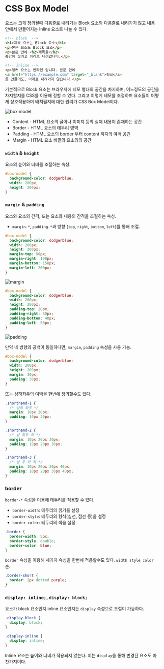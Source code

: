 # CSS Box Model

요소는 크게 정의될때 다음줄로 내려가는 Block 요소와 다음줄로 내려가지 않고 내용 안에서 만들어지는 Inline 요소로 나눌 수 있다.

```html
<!-- block  -->
<h1>제목 요소는 Block 요소</h1>
<p>본문 요소도 Block 요소</p>
<p>본문 안에 <h2>제목을</h2> 
중간에 끊기고 아래로 내려갑니다.</p>

<!-- inline -->
<p>앵커 요소는 인라인 입니다. 본문 안에 
<a href="https://example.com" target="_blank">링크</a>
를 만들어도, 아래로 내려가지 않습니다.</p>
```

기본적으로 Block 요소는 브라우저에 네모 형태의 공간을 차지하며, 어느정도의 공간을 차지할지를 CSS를 이용해 정할 수 있다. 그리고 이렇게 네모를 조절하며 요소들이 어떻게 상호작용하며 배치될지에 대한 원리가 CSS Box Model이다.

![box model](images/01_box.png)

- Content - HTML 요소의 글이나 이미지 등의 실제 내용이 존재하는 공간
- Border - HTML 요소의 테두리 영역
- Padding - HTML 요소의 border 부터 content 까지의 여백 공간
- Margin - HTML 요소 바깥의 요소와의 공간

### `width` & `height`

요소의 높이와 너비를 조절하는 속성.

```css
#box-model {
  background-color: dodgerblue;
  width: 200px;
  height: 200px;
}
```

### `margin` & `padding`

요소와 요소의 간격, 또는 요소와 내용의 간격을 조절하는 속성.

- `margin-*`, `padding-*`과 방향 (`top`, `right`, `bottom`, `left`)를 통해 조절.

```css
#box-model {
  background-color: dodgerblue;
  width: 200px;
  height: 200px;
  margin-top: 50px;
  margin-right: 100px;
  margin-bottom: 150px;
  margin-left: 200px;
}
```

![margin](images/02_box.png)

```css
#box-model {
  background-color: dodgerblue;
  width: 200px;
  height: 200px;
  padding-top: 20px;
  padding-right: 30px;
  padding-bottom: 40px;
  padding-left: 50px;
}
```

![padding](images/03_box.png)

만약 네 방향의 공백이 동일하다면, `margin`, `padding` 속성을 사용 가능.

```css
#box-model {
  background-color: dodgerblue;
  width: 200px;
  height: 200px;
  margin: 30px;
  padding: 30px;
}
```

또는 상하좌우의 여백을 한번에 정의할수도 있다.

```css
.shorthand-1 {
  /* 상하 좌우 */
  margin: 10px 20px;
  padding: 10px 20px;
}

.shorthand-2 {
  /* 상 좌우 하 */
  margin: 10px 20px 30px;
  padding: 10px 20px 30px;
}

.shorthand-3 {
  /* 상 우 하 좌 */
  margin: 10px 20px 30px 40px;
  padding: 10px 20px 30px 40px;
}
```

### border

`border-*` 속성을 이용해 테두리를 적용할 수 있다.

- `border-width`: 테두리의 굵기를 설정
- `border-style`: 테두리의 형식(실선, 점선 등)을 설정
- `border-color`: 테두리의 색을 설정

```css
.border {
  border-width: 5px;
  border-style: double;
  border-color: blue;
}
```

`border` 속성을 이용해 세가지 속성을 한번에 적용할수도 있다. `width style color` 순.

```css
.border-short {
  border: 2px dotted purple;
}
```

### `display: inline;`, `display: block;`

요소가 block 요소인지 inline 요소인지는 `display` 속성으로 조절이 가능하다. 

```css
.display-block {
  display: block;
}

.display-inline {
  display: inline;
}
```

Inline 요소는 높이와 너비가 적용되지 않는다. 이는 `display`를 통해 변경된 요소도 마찬가지이다.


